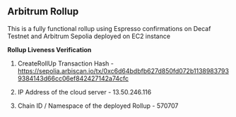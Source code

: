 ## Arbitrum Rollup

This is a fully functional rollup using Espresso confirmations on Decaf Testnet and Arbitrum Sepolia deployed on EC2 instance

**Rollup Liveness Verification**

1. CreateRollUp Transaction Hash - https://sepolia.arbiscan.io/tx/0xc6d64bdbfb627d850fd072b11389837939384143d66cc06ef842427142a74cfc

2. IP Address of the cloud server - 13.50.246.116

3. Chain ID / Namespace of the deployed Rollup - 570707
